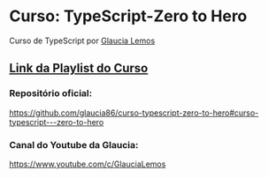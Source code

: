 # Curso: TypeScript-Zero to Hero
 Curso de TypeScript por [Glaucia Lemos](https://github.com/glaucia86)

## [Link da Playlist do Curso](https://www.youtube.com/watch?v=u7K1sdnCv5Y&list=PLb2HQ45KP0Wsk-p_0c6ImqBAEFEY-LU9H)
 
 ### Repositório oficial:
 https://github.com/glaucia86/curso-typescript-zero-to-hero#curso-typescript---zero-to-hero
 
 ### Canal do Youtube da Glaucia:
 https://www.youtube.com/c/GlauciaLemos


